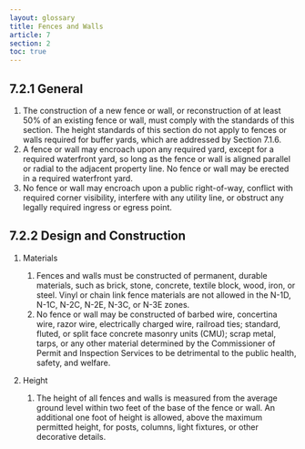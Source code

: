 ```yaml
---
layout: glossary
title: Fences and Walls
article: 7
section: 2
toc: true
---
```


## 7.2.1 General

1. The construction of a new fence or wall, or reconstruction of at least 50% of an existing fence or wall, must comply with the standards of this section. The height standards of this section do not apply to fences or walls required for buffer yards, which are addressed by Section 7.1.6.
2. A fence or wall may encroach upon any required yard, except for a required waterfront yard, so long as the fence or wall is aligned parallel or radial to the adjacent property line. No fence or wall may be erected in a required waterfront yard.
3. No fence or wall may encroach upon a public right-of-way, conflict with required corner visibility, interfere with any utility line, or obstruct any legally required ingress or egress point.

## 7.2.2 Design and Construction

1. Materials

   1. Fences and walls must be constructed of permanent, durable materials, such as brick, stone, concrete, textile block, wood, iron, or steel. Vinyl or chain link fence materials are not allowed in the N-1D, N-1C, N-2C, N-2E, N-3C, or N-3E zones.
   2. No fence or wall may be constructed of barbed wire, concertina wire, razor wire, electrically charged wire, railroad ties; standard, fluted, or split face concrete masonry units (CMU); scrap metal, tarps, or any other material determined by the Commissioner of Permit and Inspection Services to be detrimental to the public health, safety, and welfare.

2. Height
   1. The height of all fences and walls is measured from the average ground level within two feet of the base of the fence or wall. An additional one foot of height is allowed, above the maximum permitted height, for posts, columns, light fixtures, or other decorative details.
